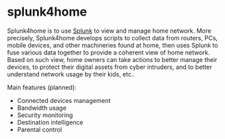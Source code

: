 # splunk4home
Splunk4home is to use [Splunk](https://www.splunk.com) to view and manage home network. More precisely, Splunk4home develops scripts to collect data from routers, PCs, mobile devices, and other machineries found at home, then uses Splunk to fuse various data together to provide a coherent view of home network. Based on such view, home owners can take actions to better manage their devices, to protect their digital assets from cyber intruders, and to better understand network usage by their kids, etc..

Main features (planned):
* Connected devices management
* Bandwidth usage
* Security monitoring
* Destination intelligence
* Parental control
